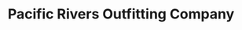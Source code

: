---
title: "Pacific Rivers Outfitting Company"
url: /chilliwack/pacific-rivers-outfitting-company/
shop: fishing
---